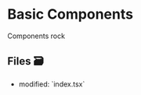 # Basic Components

Components rock

## Files 🗃

<ul>
  <li className="flex gap-2">
    <span>modified:</span>
    <LaunchEditor workshopFile="exercises/03.react-components/01-03.problem/index.tsx">
      `index.tsx`
    </LaunchEditor>
  </li>
</ul>
